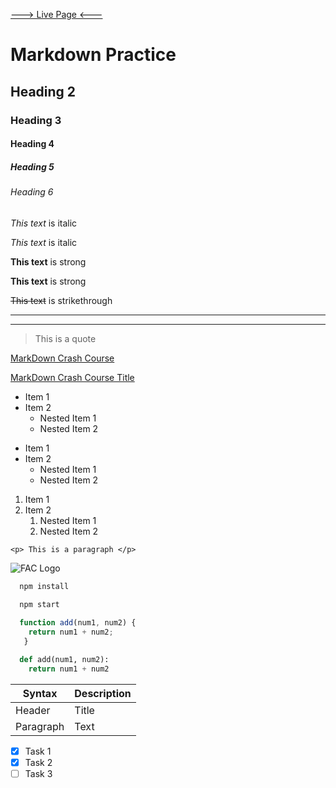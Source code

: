 [---> Live Page <---](https://surpun.github.io/Bon-Iver-Tribute-Page/)

# Markdown Practice
## Heading 2
### Heading 3
#### Heading 4
##### Heading 5
###### Heading 6

<!--  Font-Style -->
*This text* is italic

_This text_ is italic

<!-- Strong -->
**This text** is strong

__This text__ is strong

<!-- Strikethrough -->
~~This text~~ is strikethrough

<!-- Horizontal Rule -->

---
___


<!-- Blockquote -->
> This is a quote

<!-- Links -->
[MarkDown Crash Course](https://www.youtube.com/watch?v=HUBNt18RFbo)

[MarkDown Crash Course Title](https://www.youtube.com/watch?v=HUBNt18RFbo "Markdown Crash Course")

<!--  UL -->
* Item 1
* Item 2
  * Nested Item 1
  * Nested Item 2

- Item 1
- Item 2
  - Nested Item 1
  - Nested Item 2

<!-- Ordered list -->
1. Item 1
2. Item 2
    1. Nested Item 1
    2. Nested Item 2

<!-- Inline Code Block -->
`<p> This is a paragraph </p>`

<!-- Image -->
![FAC Logo](https://images.squarespace-cdn.com/content/v1/56e2e0c520c6472a2586add2/1586878058003-O6HMO8IHL96DVFDH5R14/Training+Company+Logos+%2823%29.png)

<!-- Github Markdown -->

<!-- Code Blocks -->
```bash
  npm install
  
  npm start
```

```javascript
  function add(num1, num2) {
    return num1 + num2;
   }
```

```python
  def add(num1, num2):
    return num1 + num2
```

<!-- Table -->
| Syntax      | Description |
| ----------- | ----------- |
| Header      | Title       |
| Paragraph   | Text        |

<!-- Task Lists -->
* [x] Task 1
* [x] Task 2
* [ ] Task 3
